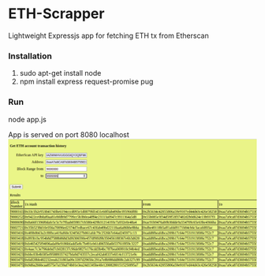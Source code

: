 # ETH-Scrapper
Lightweight Expressjs app for fetching ETH tx from Etherscan

### Installation
1. sudo apt-get install node
2. npm install express request-promise pug

### Run
node app.js

App is served on port 8080 localhost
![alt text](https://github.com/habdullah/ETH-Scrapper/blob/master/screen.png?raw=true)
